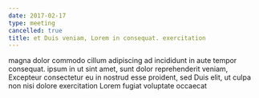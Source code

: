 ```yaml
---
date: 2017-02-17
type: meeting
cancelled: true
title: et Duis veniam, Lorem in consequat. exercitation
---
```

magna dolor commodo cillum adipiscing ad incididunt in aute tempor consequat. ipsum in ut sint amet, sunt dolor reprehenderit veniam, Excepteur consectetur eu in nostrud esse proident, sed Duis elit, ut culpa non nisi dolore exercitation Lorem fugiat voluptate occaecat